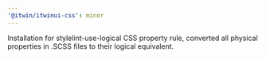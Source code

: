 ```yaml
---
'@itwin/itwinui-css': minor
---
```


Installation for stylelint-use-logical CSS property rule, converted all physical properties in .SCSS files to their logical equivalent.
